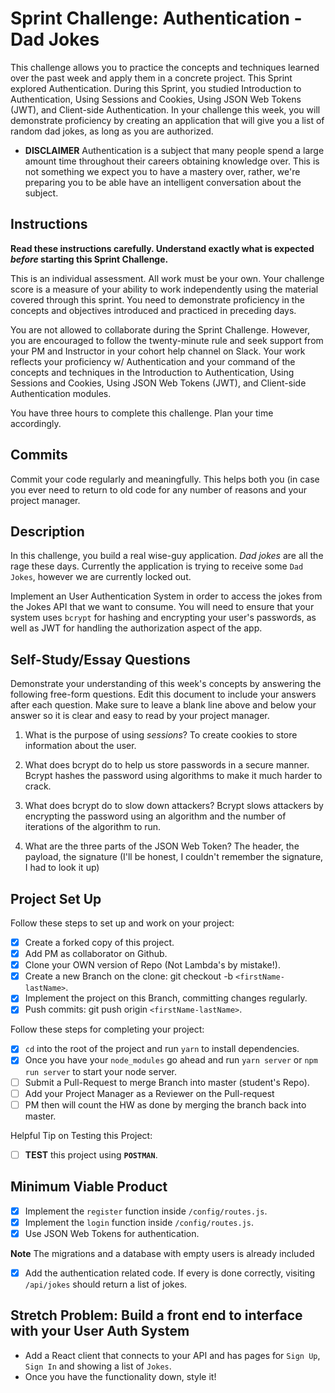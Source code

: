# Sprint Challenge: Authentication - Dad Jokes

This challenge allows you to practice the concepts and techniques learned over the past week and apply them in a concrete project. This Sprint explored Authentication. During this Sprint, you studied Introduction to Authentication, Using Sessions and Cookies, Using JSON Web Tokens (JWT), and Client-side Authentication. In your challenge this week, you will demonstrate proficiency by creating an application that will give you a list of random dad jokes, as long as you are authorized.

-   **DISCLAIMER** Authentication is a subject that many people spend a large amount time throughout their careers obtaining knowledge over. This is not something we expect you to have a mastery over, rather, we're preparing you to be able have an intelligent conversation about the subject.

## Instructions

**Read these instructions carefully. Understand exactly what is expected _before_ starting this Sprint Challenge.**

This is an individual assessment. All work must be your own. Your challenge score is a measure of your ability to work independently using the material covered through this sprint. You need to demonstrate proficiency in the concepts and objectives introduced and practiced in preceding days.

You are not allowed to collaborate during the Sprint Challenge. However, you are encouraged to follow the twenty-minute rule and seek support from your PM and Instructor in your cohort help channel on Slack. Your work reflects your proficiency w/ Authentication and your command of the concepts and techniques in the Introduction to Authentication, Using Sessions and Cookies, Using JSON Web Tokens (JWT), and Client-side Authentication modules.

You have three hours to complete this challenge. Plan your time accordingly.

## Commits

Commit your code regularly and meaningfully. This helps both you (in case you ever need to return to old code for any number of reasons and your project manager.

## Description

In this challenge, you build a real wise-guy application. _Dad jokes_ are all the rage these days. Currently the application is trying to receive some `Dad Jokes`, however we are currently locked out.

Implement an User Authentication System in order to access the jokes from the Jokes API that we want to consume. You will need to ensure that your system uses `bcrypt` for hashing and encrypting your user's passwords, as well as JWT for handling the authorization aspect of the app.

## Self-Study/Essay Questions

Demonstrate your understanding of this week's concepts by answering the following free-form questions. Edit this document to include your answers after each question. Make sure to leave a blank line above and below your answer so it is clear and easy to read by your project manager.

1. What is the purpose of using _sessions_?
   To create cookies to store information about the user.

1. What does bcrypt do to help us store passwords in a secure manner.
   Bcrypt hashes the password using algorithms to make it much harder to crack.

1. What does bcrypt do to slow down attackers?
   Bcrypt slows attackers by encrypting the password using an algorithm and the number of iterations of the algorithm to run.

1. What are the three parts of the JSON Web Token?
   The header, the payload, the signature (I'll be honest, I couldn't remember the signature, I had to look it up)

## Project Set Up

Follow these steps to set up and work on your project:

-   [x] Create a forked copy of this project.
-   [x] Add PM as collaborator on Github.
-   [x] Clone your OWN version of Repo (Not Lambda's by mistake!).
-   [x] Create a new Branch on the clone: git checkout -b `<firstName-lastName>`.
-   [x] Implement the project on this Branch, committing changes regularly.
-   [x] Push commits: git push origin `<firstName-lastName>`.

Follow these steps for completing your project:

-   [x] `cd` into the root of the project and run `yarn` to install dependencies.
-   [x] Once you have your `node_modules` go ahead and run `yarn server` or `npm run server` to start your node server.
-   [ ] Submit a Pull-Request to merge <firstName-lastName> Branch into master (student's Repo).
-   [ ] Add your Project Manager as a Reviewer on the Pull-request
-   [ ] PM then will count the HW as done by merging the branch back into master.

Helpful Tip on Testing this Project:

-   [ ] **TEST** this project using **`POSTMAN`**.

## Minimum Viable Product

-   [x] Implement the `register` function inside `/config/routes.js`.
-   [x] Implement the `login` function inside `/config/routes.js`.
-   [x] Use JSON Web Tokens for authentication.

**Note** The migrations and a database with empty users is already included

-   [x] Add the authentication related code. If every is done correctly, visiting `/api/jokes` should return a list of jokes.

## Stretch Problem: Build a front end to interface with your User Auth System

-   Add a React client that connects to your API and has pages for `Sign Up`, `Sign In` and showing a list of `Jokes`.
-   Once you have the functionality down, style it!
